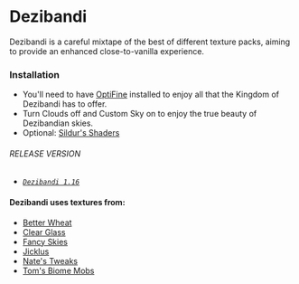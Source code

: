 # Dezibandi
Dezibandi is a careful mixtape of the best of different texture packs, aiming to provide an enhanced close-to-vanilla experience.

### Installation
- You'll need to have [OptiFine](https://optifine.net/) installed to enjoy all that the Kingdom of Dezibandi has to offer.<br>
- Turn Clouds off and Custom Sky on to enjoy the true beauty of Dezibandian skies.
- Optional: [Sildur's Shaders](https://sildurs-shaders.github.io/)

###### RELEASE VERSION
* [*`Dezibandi 1.16`*](https://github.com/nooisy/Dezibandi/raw/master/Archives/Dezibandi%201.16%20b0.69.zip)

#### Dezibandi uses textures from:
- [Better Wheat](https://www.curseforge.com/minecraft/texture-packs/better-wheat)
- [Clear Glass](https://www.curseforge.com/minecraft/texture-packs/clear-glass-pack)
- [Fancy Skies](https://www.curseforge.com/minecraft/texture-packs/fancy-skies-v1-1-for-1-14)
- [Jicklus](https://www.planetminecraft.com/member/jicklus/)
- [Nate's Tweaks](https://www.curseforge.com/minecraft/texture-packs/nates-tweaks)
- [Tom's Biome Mobs](https://www.planetminecraft.com/member/lardtom/)
